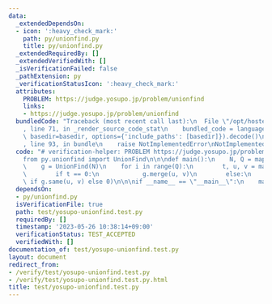 ```yaml
---
data:
  _extendedDependsOn:
  - icon: ':heavy_check_mark:'
    path: py/unionfind.py
    title: py/unionfind.py
  _extendedRequiredBy: []
  _extendedVerifiedWith: []
  _isVerificationFailed: false
  _pathExtension: py
  _verificationStatusIcon: ':heavy_check_mark:'
  attributes:
    PROBLEM: https://judge.yosupo.jp/problem/unionfind
    links:
    - https://judge.yosupo.jp/problem/unionfind
  bundledCode: "Traceback (most recent call last):\n  File \"/opt/hostedtoolcache/Python/3.8.17/x64/lib/python3.8/site-packages/onlinejudge_verify/documentation/build.py\"\
    , line 71, in _render_source_code_stat\n    bundled_code = language.bundle(stat.path,\
    \ basedir=basedir, options={'include_paths': [basedir]}).decode()\n  File \"/opt/hostedtoolcache/Python/3.8.17/x64/lib/python3.8/site-packages/onlinejudge_verify/languages/python.py\"\
    , line 93, in bundle\n    raise NotImplementedError\nNotImplementedError\n"
  code: "# verification-helper: PROBLEM https://judge.yosupo.jp/problem/unionfind\n\
    from py.unionfind import UnionFind\n\n\ndef main():\n    N, Q = map(int, input().split())\n\
    \    g = UnionFind(N)\n    for i in range(Q):\n        t, u, v = map(int, input().split())\n\
    \        if t == 0:\n            g.merge(u, v)\n        else:\n            print(1\
    \ if g.same(u, v) else 0)\n\n\nif __name__ == \"__main__\":\n    main()\n"
  dependsOn:
  - py/unionfind.py
  isVerificationFile: true
  path: test/yosupo-unionfind.test.py
  requiredBy: []
  timestamp: '2023-05-26 10:38:14+09:00'
  verificationStatus: TEST_ACCEPTED
  verifiedWith: []
documentation_of: test/yosupo-unionfind.test.py
layout: document
redirect_from:
- /verify/test/yosupo-unionfind.test.py
- /verify/test/yosupo-unionfind.test.py.html
title: test/yosupo-unionfind.test.py
---
```

